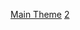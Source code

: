 [Main Theme](https://www.beepbox.co/#9n31s0kbl00e06t1ga7g0fj07r3i0o432T0v3u10f0qg01d04w2h0E0T1v3u16f0q00d03A0F0B0Q0000Pff00E1617T0v2u13f10o5q00d03w5h1E0T2v4u15f10w4qw02d03w0E0bcPcPc000000h4h4g0000014wch0000004h4h4000000p22DkQu6feUIGaCnEzwienI8Wrif8OxqhqEzH5GI5G15jbH2Q4t17ghQ4t17gbgkQ4t17ga0FBQA6CzWG5PYGKOH0EeInaOXIHb5PhsPoGOCqfH1tWImGQX-u8R2Rl2FE_hsI5chUaw9cE0bgsHgbgbAxk1k1k1k1k1p0Kg5g40)
[2](https://www.beepbox.co/#9n31s0kbl00e06t1ga7g0fj07r1i0o432T0v3u10f0qg01d04w2h0E0T1v3u16f0q00d03A0F0B0Q0000Pff00E1617T0v2u13f10o5q00d03w5h1E0T2v1u15f10w4qw02d03w0E0bcPcPc000000h4h4g0000014wch0000004h4h4000000p223kQu6feUIGaCnEzwienI8Wrif8OxqhqEzH5GI5G15jbH2Q4t17ghQ4t17gbgkQ4t17ga0FBQA6CzWG5PYGKOH0EeInaOXIHb5PhsPoGOCqfH1tWImGQX-u8R2Rl2FE_hsI00)
